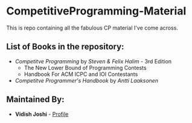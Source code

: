 # CompetitiveProgramming-Material
This is repo containing all the fabulous CP material I've come across.


## List of Books in the repository:
* _Competitve Programming_ by _Steven & Felix Halim_ - 3rd Edition
  * The New Lower Bound of Programming Contests
  * Handbook For ACM ICPC and IOI Contestants
* _Competitve Programmer's Handbook_ by _Antti Laaksonen_


## Maintained By:
* **Vidish Joshi** - [Profile](https://github.com/VidishJoshi)

